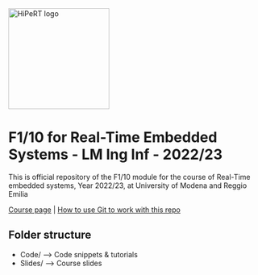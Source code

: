 <a href="https://hipert.unimore.it/" target="_blank">
<img alt="HiPeRT logo" src="https://hipert.unimore.it/wp-content/uploads/2021/06/HipertLab_logo2-1024x171.png" width=200">
</a>

# F1/10 for Real-Time Embedded Systems - LM Ing Inf - 2022/23
<p>
This is official repository of the F1/10 module for the course of Real-Time embedded systems, Year 2022/23, at University of Modena and Reggio Emilia

<a href="http://personale.unimore.it/rubrica/contenutiad/markober/2020/60021/N0/N0/9999" target="_blank">Course page</a> |  <a href="Slides/00 - Collaborative tools.pdf" target="_blank">How to use Git to work with this repo</a>

</p>

## Folder structure

- Code/ --> Code snippets & tutorials
- Slides/ --> Course slides

